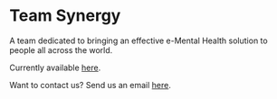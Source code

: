 # Team Synergy

A team dedicated to bringing an effective e-Mental Health solution to people all across the world.

Currently available [here](http://pxlu.github.io/synergy/).

Want to contact us? Send us an email [here](mailto:placeholder@placeholder.com).